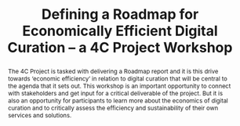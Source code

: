 ---
abstract: "The 4C Project is tasked with delivering a Roadmap report and it is this
  drive towards ‘economic efficiency’ in relation to digital curation that will be
  central to the agenda that it sets out. This workshop is an important opportunity
  to connect with stakeholders and get input for a critical deliverable of the project.
  But it is also an opportunity for participants to learn more about the economics
  of digital curation and to critically assess the efficiency and sustainability of
  their own services and solutions. \n\n "
creators:
- Grindley, Neil
- Haage, Katarina
- Stokes, Paul
date: null
document_url: https://services.phaidra.univie.ac.at/api/object/o:378135/download
grand_parent: iPRES
institutions: []
keywords:
- economics
- policy
- strategy
landing_page_url: https://phaidra.univie.ac.at/o:378135
language: eng
layout: publication
license: CC BY-NC-SA 3.0 AT
notes_url: null
parent: iPRES 2014
presentation_url: null
publication_type: workshops and tutorials
size: 217021
source_name: iPRES
title: Defining a Roadmap for Economically Efficient Digital Curation – a 4C Project
  Workshop
year: 2014
---